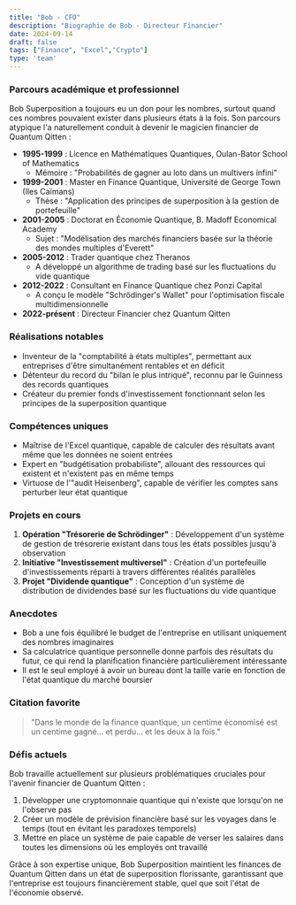 ```yaml
---
title: "Bob - CFO"
description: "Biographie de Bob - Directeur Financier"
date: 2024-09-14
draft: false
tags: ["Finance", "Excel","Crypto"]
type: 'team'
---
```



### Parcours académique et professionnel

Bob Superposition a toujours eu un don pour les nombres, surtout quand ces nombres pouvaient exister dans plusieurs états à la fois. Son parcours atypique l'a naturellement conduit à devenir le magicien financier de Quantum Qitten :

- **1995-1999** : Licence en Mathématiques Quantiques, Oulan-Bator School of Mathematics
  - Mémoire : "Probabilités de gagner au loto dans un multivers infini"
- **1999-2001** : Master en Finance Quantique,  Université de George Town (Iles Caïmans)
  - Thèse : "Application des principes de superposition à la gestion de portefeuille"
- **2001-2005** : Doctorat en Économie Quantique, B. Madoff Economical Academy
  - Sujet : "Modélisation des marchés financiers basée sur la théorie des mondes multiples d'Everett"
- **2005-2012** : Trader quantique chez Theranos 
  - A développé un algorithme de trading basé sur les fluctuations du vide quantique
- **2012-2022** : Consultant en Finance Quantique chez Ponzi Capital
  - A conçu le modèle "Schrödinger's Wallet" pour l'optimisation fiscale multidimensionnelle
- **2022-présent** : Directeur Financier chez Quantum Qitten

### Réalisations notables

- Inventeur de la "comptabilité à états multiples", permettant aux entreprises d'être simultanément rentables et en déficit
- Détenteur du record du "bilan le plus intriqué", reconnu par le Guinness des records quantiques
- Créateur du premier fonds d'investissement fonctionnant selon les principes de la superposition quantique

### Compétences uniques

- Maîtrise de l'Excel quantique, capable de calculer des résultats avant même que les données ne soient entrées
- Expert en "budgétisation probabiliste", allouant des ressources qui existent et n'existent pas en même temps
- Virtuose de l'"audit Heisenberg", capable de vérifier les comptes sans perturber leur état quantique

### Projets en cours

1. **Opération "Trésorerie de Schrödinger"** : Développement d'un système de gestion de trésorerie existant dans tous les états possibles jusqu'à observation
2. **Initiative "Investissement multiversel"** : Création d'un portefeuille d'investissements réparti à travers différentes réalités parallèles
3. **Projet "Dividende quantique"** : Conception d'un système de distribution de dividendes basé sur les fluctuations du vide quantique

### Anecdotes

- Bob a une fois équilibré le budget de l'entreprise en utilisant uniquement des nombres imaginaires
- Sa calculatrice quantique personnelle donne parfois des résultats du futur, ce qui rend la planification financière particulièrement intéressante
- Il est le seul employé à avoir un bureau dont la taille varie en fonction de l'état quantique du marché boursier

### Citation favorite

> "Dans le monde de la finance quantique, un centime économisé est un centime gagné... et perdu... et les deux à la fois."

### Défis actuels

Bob travaille actuellement sur plusieurs problématiques cruciales pour l'avenir financier de Quantum Qitten :

1. Développer une cryptomonnaie quantique qui n'existe que lorsqu'on ne l'observe pas
2. Créer un modèle de prévision financière basé sur les voyages dans le temps (tout en évitant les paradoxes temporels)
3. Mettre en place un système de paie capable de verser les salaires dans toutes les dimensions où les employés ont travaillé

Grâce à son expertise unique, Bob Superposition maintient les finances de Quantum Qitten dans un état de superposition florissante, garantissant que l'entreprise est toujours financièrement stable, quel que soit l'état de l'économie observé.